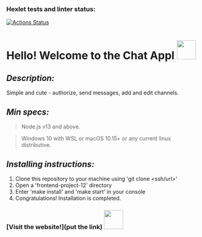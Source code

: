 ### Hexlet tests and linter status:
[![Actions Status](https://github.com/GusinieIstorii/frontend-project-12/workflows/hexlet-check/badge.svg)](https://github.com/GusinieIstorii/frontend-project-12/actions)

# Hello! Welcome to the Chat Appl <img src="https://media.giphy.com/media/WUlplcMpOCEmTGBtBW/giphy.gif" width="50">

## **_Description:_**

Simple and cute - authorize, send messages, add and edit channels.

## **_Min specs:_**

> Node.js v13 and above.

> Windows 10 with WSL or macOS 10.15+ or any current linux distributive.

## **_Installing instructions:_**

1. Clone this repository to your machine using 'git clone <ssh/url>'
1. Open a 'frontend-project-12' directory
1. Enter 'make install' and 'make start' in your console
1. Congratulations! Installation is completed.

### [Visit the website!](put the link) <img src="https://i.giphy.com/media/4uVyQiFGLicuI/giphy.webp" width="50">